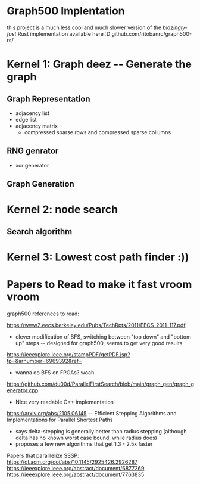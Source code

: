# Graph500 Implentation

this project is a much less cool and much slower version of the _blazingly-fast_ Rust implementation available here :D
github.com/ritobanrc/graph500-rs/

# Kernel 1: Graph deez -- Generate the graph

## Graph Representation
 - adjacency list
 - edge list
 - adjacency matrix
    - compressed sparse rows and compressed sparse collumns

## RNG genrator
- xor generator

## Graph Generation

# Kernel 2: node search

## Search algorithm

## 


# Kernel 3: Lowest cost path finder :))

## 

# Papers to Read to make it fast vroom vroom
graph500 references to read: 

https://www2.eecs.berkeley.edu/Pubs/TechRpts/2011/EECS-2011-117.pdf
* clever modification of BFS, switching between "top down" and "bottom up" steps -- designed for graph500, seems to get very good results

https://ieeexplore.ieee.org/stampPDF/getPDF.jsp?tp=&arnumber=6969392&ref=
* wanna do BFS on FPGAs? woah

https://github.com/du00d/ParallelFirstSearch/blob/main/graph_gen/graph_generator.cpp
* Nice very readable C++ implementation 


https://arxiv.org/abs/2105.06145 -- Efficient Stepping Algorithms and Implementations for Parallel Shortest Paths
* says delta-stepping is generally better than radius stepping (although delta has no known worst case bound, while radius does)
* proposes a few new algorithms that get 1.3 - 2.5x faster

Papers that paralllelize SSSP:
https://dl.acm.org/doi/abs/10.1145/2925426.2926287
https://ieeexplore.ieee.org/abstract/document/6877269
https://ieeexplore.ieee.org/abstract/document/7763835
